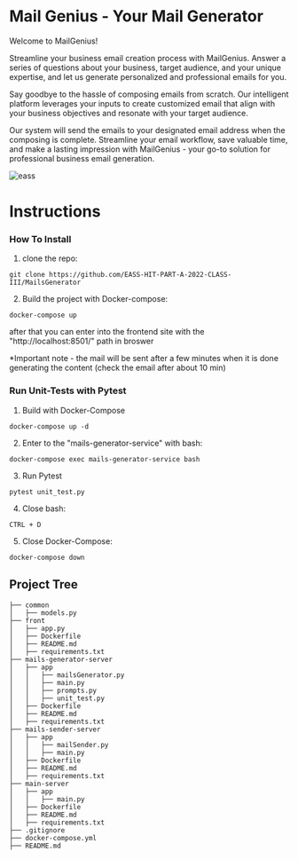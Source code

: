# Mail Genius - Your Mail Generator

Welcome to MailGenius!


Streamline your business email creation process with MailGenius. Answer a series of questions about your business, target audience, and your unique expertise, and let us generate personalized and professional emails for you.

Say goodbye to the hassle of composing emails from scratch. Our intelligent platform leverages your inputs to create customized email that align with your business objectives and resonate with your target audience.

Our system will send the emails to your designated email address when the composing is complete.
Streamline your email workflow, save valuable time, and make a lasting impression with MailGenius - your go-to solution for professional business email generation.

![eass](https://github.com/EASS-HIT-PART-A-2022-CLASS-III/MailsGenerator/assets/9317197/d199a119-33d1-4749-9262-a58895558d67)


# Instructions
### How To Install

1. clone the repo:
```
git clone https://github.com/EASS-HIT-PART-A-2022-CLASS-III/MailsGenerator
```

2. Build the project with Docker-compose:

```
docker-compose up
```

 after that you can enter into the frontend site with the "http://localhost:8501/" path in broswer
 
 *Important note - the mail will be sent after a few minutes when it is done generating the content (check the email after about 10 min)
 
 ### Run Unit-Tests with Pytest
 
 1. Build with Docker-Compose
 ```
 docker-compose up -d
 ```
 2. Enter to the "mails-generator-service" with bash:
 ```
 docker-compose exec mails-generator-service bash
 ```
 3. Run Pytest
 ```
 pytest unit_test.py
 ```
 4. Close bash:
 ```
 CTRL + D
 ```
 5. Close Docker-Compose:
 ```
 docker-compose down
 ```


## Project Tree
```
├── common
│   ├── models.py
├── front
│   ├── app.py
│   ├── Dockerfile
│   ├── README.md
│   ├── requirements.txt
├── mails-generator-server
│   ├── app
│   │   ├── mailsGenerator.py
│   │   ├── main.py
│   │   ├── prompts.py
│   │   ├── unit_test.py
│   ├── Dockerfile
│   ├── README.md
│   ├── requirements.txt
├── mails-sender-server
│   ├── app
│   │   ├── mailSender.py
│   │   ├── main.py
│   ├── Dockerfile
│   ├── README.md
│   ├── requirements.txt
├── main-server
│   ├── app
│   │   ├── main.py
│   ├── Dockerfile
│   ├── README.md
│   ├── requirements.txt
├── .gitignore
├── docker-compose.yml
├── README.md
```
